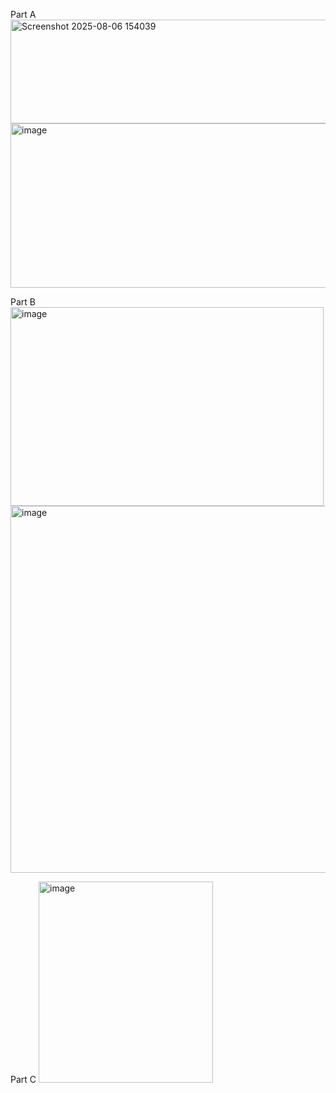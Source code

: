 Part A
<img width="1259" height="166" alt="Screenshot 2025-08-06 154039" src="https://github.com/user-attachments/assets/520c4b7d-0d31-444e-b8bd-e2ec47e788cf" />
<img width="1265" height="263" alt="image" src="https://github.com/user-attachments/assets/2e5cede4-7355-42b2-9369-65cc9e0f4343" />

Part B
<img width="501" height="318" alt="image" src="https://github.com/user-attachments/assets/84c7204a-5e6c-4b5d-9490-fe44df9fc8cb" />
<img width="650" height="587" alt="image" src="https://github.com/user-attachments/assets/7a942ab5-f80d-4359-82c1-327c314dc54c" />

Part C
<img width="279" height="322" alt="image" src="https://github.com/user-attachments/assets/c3fd2ea8-cc3d-490e-858f-ea2eea5d7214" />
